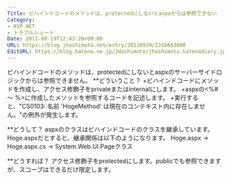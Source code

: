 ```yaml
---
Title: ビハインドコードのメソッドは、protectedにしないとaspxからは参照できない
Category:
- ASP.NET
- トラブルシュート
Date: 2011-09-19T12:43:20+09:00
URL: https://blog.jhashimoto.net/entry/20110919/1316663000
EditURL: https://blog.hatena.ne.jp/JHashimoto/jhashimoto.hatenadiary.jp/atom/entry/12921228815717257275
---
```


ビハインドコードのメソッドは、protectedにしないとaspxのサーバーサイドロジックからは参照できません。
**どういうこと？
+ビハインドコードにメソッドを作成し、アクセス修飾子をprivateまたはinternalにします。
+aspxの<%# 〜 %>に作成したメソッドを参照するコードを記述します。
+実行すると、"CS0103: 名前 'HogeMethod' は現在のコンテキスト内に存在しません。"の例外が発生します。

**どうして？
aspxのクラスはビハインドコードのクラスを継承しています。Hoge.aspxだとすると、継承関係は以下のようになります。
Hoge.aspx → Hoge.aspx.cs → System.Web.UI.Pageクラス

**どうすれば？
アクセス修飾子をprotectedにします。publicでも参照できますが、スコープはできるだけ限定します。
